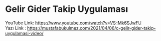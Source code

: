 # Gelir Gider Takip Uygulaması
   YouTube Link: https://www.youtube.com/watch?v=VS-Mk6SJwFU  
   Yazı Link : https://mustafabukulmez.com/2021/04/06/c-gelir-gider-takip-uygulamasi-video/
